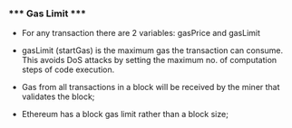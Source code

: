 ###     *** Gas Limit ***

- For any transaction there are 2 variables: gasPrice and gasLimit

- gasLimit (startGas) is the maximum gas the transaction can consume. This avoids DoS attacks by setting the maximum no. of computation steps of code execution.

- Gas from all transactions in a block will be received by the miner that validates the block;

- Ethereum has a block gas limit rather than a block size;